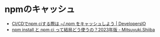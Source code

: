 # npmのキャッシュ
- [CI/CDでnpm ciする際は \~/.npm をキャッシュしよう | DevelopersIO](https://dev.classmethod.jp/articles/cicd-npm-ci-cache/)
- [npm install と npm ci って結局どう使うの？2023年版 - Mitsuyuki.Shiiba](https://bufferings.hatenablog.com/entry/2023/03/15/215044)